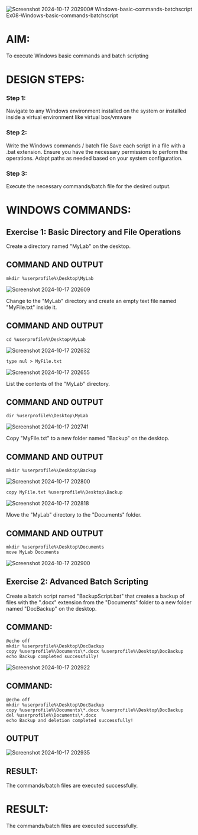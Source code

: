 ![Screenshot 2024-10-17 202900](https://github.com/user-attachments/assets/1bf47eb2-d9df-4fde-a760-c7c5e3070e03)# Windows-basic-commands-batchscript
Ex08-Windows-basic-commands-batchscript

# AIM:
To execute Windows basic commands and batch scripting

# DESIGN STEPS:

### Step 1:

Navigate to any Windows environment installed on the system or installed inside a virtual environment like virtual box/vmware 

### Step 2:

Write the Windows commands / batch file
Save each script in a file with a .bat extension.
Ensure you have the necessary permissions to perform the operations.
Adapt paths as needed based on your system configuration.
### Step 3:

Execute the necessary commands/batch file for the desired output. 

# WINDOWS COMMANDS:
## Exercise 1: Basic Directory and File Operations
Create a directory named "MyLab" on the desktop.
## COMMAND AND OUTPUT
~~~
mkdir %userprofile%\Desktop\MyLab
~~~
![Screenshot 2024-10-17 202609](https://github.com/user-attachments/assets/ae314d3d-d247-4d8f-9d47-3364dfdda9e0)

Change to the "MyLab" directory and create an empty text file named "MyFile.txt" inside it.

## COMMAND AND OUTPUT
~~~
cd %userprofile%\Desktop\MyLab
~~~
![Screenshot 2024-10-17 202632](https://github.com/user-attachments/assets/01b8bafd-b330-4107-8d5f-a06d92654a1b)

~~~
type nul > MyFile.txt
~~~
![Screenshot 2024-10-17 202655](https://github.com/user-attachments/assets/f0b89d05-f0c0-463e-8553-cf766e27806e)


List the contents of the "MyLab" directory.


## COMMAND AND OUTPUT
~~~
dir %userprofile%\Desktop\MyLab
~~~
![Screenshot 2024-10-17 202741](https://github.com/user-attachments/assets/8ba743a9-3405-4b7e-a4cc-e6409da695b2)


Copy "MyFile.txt" to a new folder named "Backup" on the desktop.

## COMMAND AND OUTPUT
~~~
mkdir %userprofile%\Desktop\Backup
~~~
![Screenshot 2024-10-17 202800](https://github.com/user-attachments/assets/86b190f2-74c8-4630-a08d-701480069b1c)

~~~
copy MyFile.txt %userprofile%\Desktop\Backup
~~~
![Screenshot 2024-10-17 202818](https://github.com/user-attachments/assets/7d055e42-190f-4230-9ea4-a762d15b19dc)

Move the "MyLab" directory to the "Documents" folder.

## COMMAND AND OUTPUT
~~~
mkdir %userprofile%\Desktop\Documents
move MyLab Documents
~~~
![Screenshot 2024-10-17 202900](https://github.com/user-attachments/assets/86f64669-7595-4bde-8be2-6c4e59cce412)




## Exercise 2: Advanced Batch Scripting
Create a batch script named "BackupScript.bat" that creates a backup of files with the ".docx" extension from the "Documents" folder to a new folder named "DocBackup" on the desktop.
## COMMAND:
~~~
@echo off
mkdir %userprofile%\Desktop\DocBackup
copy %userprofile%\Documents\*.docx %userprofile%\Desktop\DocBackup
echo Backup completed successfully!
~~~
![Screenshot 2024-10-17 202922](https://github.com/user-attachments/assets/bc4a211f-c0b1-4b0c-88c6-832e45681010)

## COMMAND:
~~~
@echo off
mkdir %userprofile%\Desktop\DocBackup
copy %userprofile%\Documents\*.docx %userprofile%\Desktop\DocBackup
del %userprofile%\Documents\*.docx
echo Backup and deletion completed successfully!
~~~
## OUTPUT
![Screenshot 2024-10-17 202935](https://github.com/user-attachments/assets/65ec7a8d-27da-409c-a8d9-611e1663c74e)


## RESULT:
The commands/batch files are executed successfully.






# RESULT:
The commands/batch files are executed successfully.


